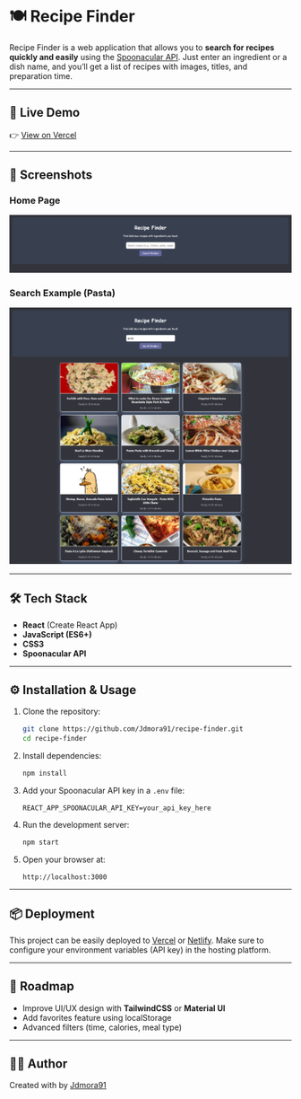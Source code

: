 # 🍽️ Recipe Finder

Recipe Finder is a web application that allows you to **search for recipes quickly and easily** using the [Spoonacular API](https://spoonacular.com/food-api).
Just enter an ingredient or a dish name, and you’ll get a list of recipes with images, titles, and preparation time.

---

## 🚀 Live Demo

👉 [View on Vercel](https://recipe-finder-jdmora91.vercel.app/)

---

## 📸 Screenshots

### Home Page

![Recipe Finder Screenshot](recipe-finder.png)

### Search Example (Pasta)

![Pasta Finder Screenshot](pasta-finder.png)

---

## 🛠️ Tech Stack

* **React** (Create React App)
* **JavaScript (ES6+)**
* **CSS3**
* **Spoonacular API**

---

## ⚙️ Installation & Usage

1. Clone the repository:

   ```bash
   git clone https://github.com/Jdmora91/recipe-finder.git
   cd recipe-finder
   ```

2. Install dependencies:

   ```bash
   npm install
   ```

3. Add your Spoonacular API key in a `.env` file:

   ```env
   REACT_APP_SPOONACULAR_API_KEY=your_api_key_here
   ```

4. Run the development server:

   ```bash
   npm start
   ```

5. Open your browser at:

   ```
   http://localhost:3000
   ```

---

## 📦 Deployment

This project can be easily deployed to [Vercel](https://vercel.com/) or [Netlify](https://www.netlify.com/).
Make sure to configure your environment variables (API key) in the hosting platform.

---

## 🔮 Roadmap

* Improve UI/UX design with **TailwindCSS** or **Material UI**
* Add favorites feature using localStorage
* Advanced filters (time, calories, meal type)

---

## 👨‍💻 Author

Created with by [Jdmora91](https://github.com/Jdmora91)
